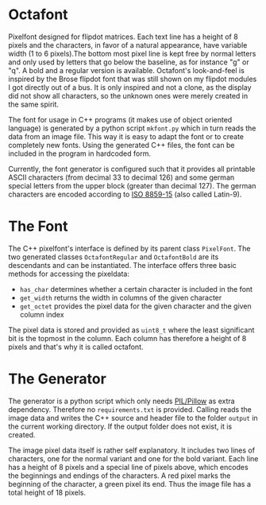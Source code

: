 # Octafont

Pixelfont designed for flipdot matrices. Each text line has a height of 8 pixels and the characters, in favor of a natural appearance, have variable width (1 to 6 pixels).The bottom most pixel line is kept free by normal letters and only used by letters that go below the baseline, as for instance "g" or "q". A bold and a regular version is available. Octafont's look-and-feel is inspired by the Brose flipdot font that was still shown on my flipdot modules I got directly out of a bus. It is only inspired and not a clone, as the display did not show all characters, so the unknown ones were merely created in the same spirit.

The font for usage in C++ programs (it makes use of object oriented language) is generated by a python script `mkfont.py` which in turn reads the data from an image file. This way it is easy to adapt the font or to create completely new fonts. Using the generated C++ files, the font can be included in the program in hardcoded form.

Currently, the font generator is configured such that it provides all printable ASCII characters (from decimal 33 to decimal 126) and some german special letters from the upper block (greater than decimal 127). The german characters are encoded according to [ISO 8859-15](https://de.wikipedia.org/wiki/ISO_8859-15) (also called Latin-9). 

# The Font

The C++ pixelfont's interface is defined by its parent class `PixelFont`. The two generated classes `OctafontRegular` and `OctafontBold` are its descendants and can be instantiated. The interface offers three basic methods for accessing the pixeldata:

* `has_char` determines whether a certain character is included in the font
* `get_width` returns the width in columns of the given character
* `get_octet` provides the pixel data for the given character and the given column index

The pixel data is stored and provided as `uint8_t` where the least significant bit is the topmost in the column. Each column has therefore a height of 8 pixels and that's why it is called octafont.

# The Generator

The generator is a python script which only needs [PIL/Pillow](https://pypi.org/project/Pillow/) as extra dependency. Therefore no `requirements.txt` is provided. Calling reads the image data and writes the C++ source and header file to the folder `output` in the current working directory. If the output folder does not exist, it is created.

The image pixel data itself is rather self explanatory. It includes two lines of characters, one for the normal variant and one for the bold variant. Each line has a height of 8 pixels and a special line of pixels above, which encodes the beginnings and endings of the characters. A red pixel marks the beginning of the character, a green pixel its end. Thus the image file has a total height of 18 pixels.
